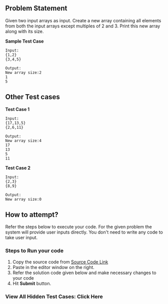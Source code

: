 ## Problem Statement
Given two input arrays as input. Create a new array containing all elements from 
both the input arrays except multiples of 2 and 3.
Print this new array along with its size.

**Sample Test Case**
```
Input:
{1,2}
{3,4,5} 

Output:
New array size:2
1
5

```
## Other Test cases
**Test Case 1**
```
Input:
{17,13,5}
{2,6,11}

Output:
New array size:4
17
13
5
11
```
**Test Case 2**
```
Input:
{2,3}
{8,9} 

Output:
New array size:0
```

## How to attempt?
Refer the steps below to execute your code.
For the given problem the system will provide user inputs directly. You don't need to write any code to take user input.

### Steps to Run your code

1. Copy the source code from [Source Code Link](https://raw.githubusercontent.com/Aartiarora22/Lab_assignments/main/R5/T2/Main.java)
2. Paste in the editor window on the right.
3. Refer the solution code given below and make necessary changes to your code
4. Hit **Submit** button.

### View All Hidden Test Cases: Click Here
